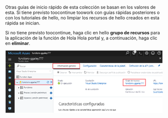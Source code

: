 Otras guías de inicio rápido de esta colección se basan en los valores de esta. Si tiene previsto toocontinue toowork con guías rápidas posteriores o con los tutoriales de hello, no limpiar los recursos de hello creados en esta rápida se inician. 

Si no tiene previsto toocontinue, haga clic en hello **grupo de recursos** para la aplicación de la función de Hola Hola portal y, a continuación, haga clic en **eliminar**. 

![Seleccione hello toodelete de grupo de recursos de aplicación de la función de hello.](./media/functions-quickstart-cleanup/functions-app-delete-resource-group.png)
